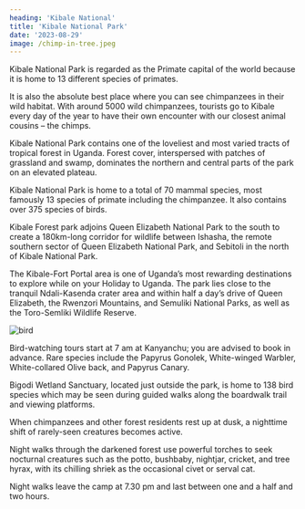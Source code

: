 ```yaml
---
heading: 'Kibale National'
title: 'Kibale National Park'
date: '2023-08-29'
image: /chimp-in-tree.jpeg
---
```


Kibale National Park is regarded as the Primate capital of the world because it is home to 13 different species of primates.

It is also the absolute best place where you can see chimpanzees in their wild habitat. With around 5000 wild chimpanzees, tourists go to Kibale every day of the year to have their own encounter with our closest animal cousins – the chimps.

Kibale National Park contains one of the loveliest and most varied tracts of tropical forest in Uganda. Forest cover, interspersed with patches of grassland and swamp, dominates the northern and central parts of the park on an elevated plateau.

Kibale National Park is home to a total of 70 mammal species, most famously 13 species of primate including the chimpanzee. It also contains over 375 species of birds.

Kibale Forest park adjoins Queen Elizabeth National Park to the south to create a 180km-long corridor for wildlife between Ishasha, the remote southern sector of Queen Elizabeth National Park, and Sebitoli in the north of Kibale National Park.

The Kibale-Fort Portal area is one of Uganda’s most rewarding destinations to explore while on your Holiday to Uganda. The park lies close to the tranquil Ndali-Kasenda crater area and within half a day’s drive of Queen Elizabeth, the Rwenzori Mountains, and Semuliki National Parks, as well as the Toro-Semliki Wildlife Reserve.

![bird](/bird.jpeg)

Bird-watching tours start at 7 am at Kanyanchu; you are advised to book in advance. Rare species include the Papyrus Gonolek, White-winged Warbler, White-collared Olive back, and Papyrus Canary.

Bigodi Wetland Sanctuary, located just outside the park, is home to 138 bird species which may be seen during guided walks along the boardwalk trail and viewing platforms.

When chimpanzees and other forest residents rest up at dusk, a nighttime shift of rarely-seen creatures becomes active.

Night walks through the darkened forest use powerful torches to seek nocturnal creatures such as the potto, bushbaby, nightjar, cricket, and tree hyrax, with its chilling shriek as the occasional civet or serval cat.

Night walks leave the camp at 7.30 pm and last between one and a half and two hours.